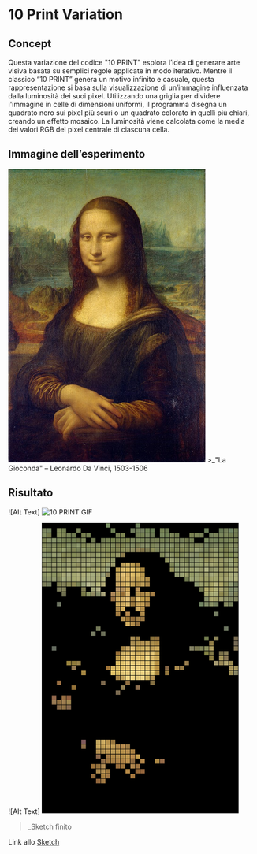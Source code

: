 # 10 Print Variation

## Concept
Questa variazione del codice "10 PRINT" esplora l’idea di generare arte visiva basata su semplici regole applicate in modo iterativo. Mentre il classico “10 PRINT” genera un motivo infinito e casuale, questa rappresentazione si basa sulla visualizzazione di un’immagine influenzata dalla luminosità dei suoi pixel. Utilizzando una griglia per dividere l'immagine in celle di dimensioni uniformi, il programma disegna un quadrato nero sui pixel più scuri o un quadrato colorato in quelli più chiari, creando un effetto mosaico. La luminosità viene calcolata come la media dei valori RGB del pixel centrale di ciascuna cella.

## Immagine dell’esperimento
<img src="https://github.com/margheritazo/archive-2024/blob/main/gioconda.jpg" alt="La Gioconda" width="400" />
>_"La Gioconda" – Leonardo Da Vinci, 1503-1506

## Risultato
![Alt Text] <img src="https://github.com/margheritazo/archive-2024/blob/main/10_print.gif" alt="10 PRINT GIF" width="400" />

![Alt Text] <img src="https://github.com/margheritazo/archive-2024/blob/main/10_print_finale.png" alt="La Gioconda" width="400" />
>_Sketch finito

Link allo [Sketch](https://editor.p5js.org/Margherita0/sketches/aH0s68g19)
